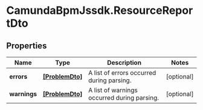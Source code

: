 # CamundaBpmJssdk.ResourceReportDto

## Properties

Name | Type | Description | Notes
------------ | ------------- | ------------- | -------------
**errors** | [**[ProblemDto]**](ProblemDto.md) | A list of errors occurred during parsing. | [optional] 
**warnings** | [**[ProblemDto]**](ProblemDto.md) | A list of warnings occurred during parsing. | [optional] 


